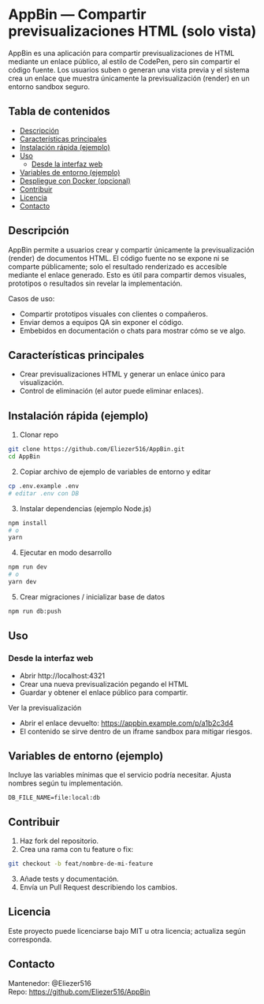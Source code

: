 
# AppBin — Compartir previsualizaciones HTML (solo vista)

AppBin es una aplicación para compartir previsualizaciones de HTML mediante un enlace público, al estilo de CodePen, pero sin compartir el código fuente. Los usuarios suben o generan una vista previa y el sistema crea un enlace que muestra únicamente la previsualización (render) en un entorno sandbox seguro.

## Tabla de contenidos
- [Descripción](#descripción)
- [Características principales](#características-principales)
- [Instalación rápida (ejemplo)](#instalación-rápida-ejemplo)
- [Uso](#uso)
  - [Desde la interfaz web](#desde-la-interfaz-web)
- [Variables de entorno (ejemplo)](#variables-de-entorno-ejemplo)
- [Despliegue con Docker (opcional)](#despliegue-con-docker-opcional)
- [Contribuir](#contribuir)
- [Licencia](#licencia)
- [Contacto](#contacto)

## Descripción
AppBin permite a usuarios crear y compartir únicamente la previsualización (render) de documentos HTML. El código fuente no se expone ni se comparte públicamente; solo el resultado renderizado es accesible mediante el enlace generado. Esto es útil para compartir demos visuales, prototipos o resultados sin revelar la implementación.

Casos de uso:
- Compartir prototipos visuales con clientes o compañeros.
- Enviar demos a equipos QA sin exponer el código.
- Embebidos en documentación o chats para mostrar cómo se ve algo.

## Características principales
- Crear previsualizaciones HTML y generar un enlace único para visualización.
- Control de eliminación (el autor puede eliminar enlaces).


## Instalación rápida (ejemplo)

1. Clonar repo
```bash
git clone https://github.com/Eliezer516/AppBin.git
cd AppBin
```

2. Copiar archivo de ejemplo de variables de entorno y editar
```bash
cp .env.example .env
# editar .env con DB
```

3. Instalar dependencias (ejemplo Node.js)
```bash
npm install
# o
yarn
```

4. Ejecutar en modo desarrollo
```bash
npm run dev
# o
yarn dev
```

5. Crear migraciones / inicializar base de datos
```bash
npm run db:push
```


## Uso

### Desde la interfaz web
- Abrir http://localhost:4321
- Crear una nueva previsualización pegando el HTML 
- Guardar y obtener el enlace público para compartir.

Ver la previsualización
- Abrir el enlace devuelto: https://appbin.example.com/p/a1b2c3d4
- El contenido se sirve dentro de un iframe sandbox para mitigar riesgos.
## Variables de entorno (ejemplo)
Incluye las variables mínimas que el servicio podría necesitar. Ajusta nombres según tu implementación.
```
DB_FILE_NAME=file:local:db
```
## Contribuir
1. Haz fork del repositorio.
2. Crea una rama con tu feature o fix:
```bash
git checkout -b feat/nombre-de-mi-feature
```
3. Añade tests y documentación.
4. Envía un Pull Request describiendo los cambios.

## Licencia
Este proyecto puede licenciarse bajo MIT u otra licencia; actualiza según corresponda.

## Contacto
Mantenedor: @Eliezer516  
Repo: https://github.com/Eliezer516/AppBin

